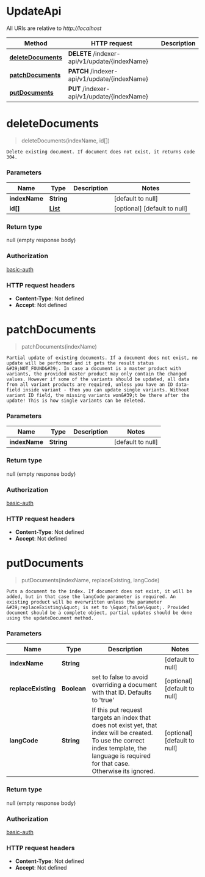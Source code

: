 # UpdateApi

All URIs are relative to *http://localhost*

| Method | HTTP request | Description |
|------------- | ------------- | -------------|
| [**deleteDocuments**](UpdateApi.md#deleteDocuments) | **DELETE** /indexer-api/v1/update/{indexName} |  |
| [**patchDocuments**](UpdateApi.md#patchDocuments) | **PATCH** /indexer-api/v1/update/{indexName} |  |
| [**putDocuments**](UpdateApi.md#putDocuments) | **PUT** /indexer-api/v1/update/{indexName} |  |


<a name="deleteDocuments"></a>
# **deleteDocuments**
> deleteDocuments(indexName, id\[\])



    Delete existing document. If document does not exist, it returns code 304.

### Parameters

|Name | Type | Description  | Notes |
|------------- | ------------- | ------------- | -------------|
| **indexName** | **String**|  | [default to null] |
| **id\[\]** | [**List**](../Models/String.md)|  | [optional] [default to null] |

### Return type

null (empty response body)

### Authorization

[basic-auth](../index.md#basic-auth)

### HTTP request headers

- **Content-Type**: Not defined
- **Accept**: Not defined

<a name="patchDocuments"></a>
# **patchDocuments**
> patchDocuments(indexName)



    Partial update of existing documents. If a document does not exist, no update will be performed and it gets the result status &#39;NOT_FOUND&#39;. In case a document is a master product with variants, the provided master product may only contain the changed values. However if some of the variants should be updated, all data from all variant products are required, unless you have an ID data-field inside variant - then you can update single variants. Without variant ID field, the missing variants won&#39;t be there after the update! This is how single variants can be deleted.

### Parameters

|Name | Type | Description  | Notes |
|------------- | ------------- | ------------- | -------------|
| **indexName** | **String**|  | [default to null] |

### Return type

null (empty response body)

### Authorization

[basic-auth](../index.md#basic-auth)

### HTTP request headers

- **Content-Type**: Not defined
- **Accept**: Not defined

<a name="putDocuments"></a>
# **putDocuments**
> putDocuments(indexName, replaceExisting, langCode)



    Puts a document to the index. If document does not exist, it will be added, but in that case the langCode parameter is required. An existing product will be overwritten unless the parameter &#39;replaceExisting\&quot; is set to \&quot;false\&quot;. Provided document should be a complete object, partial updates should be done using the updateDocument method.

### Parameters

|Name | Type | Description  | Notes |
|------------- | ------------- | ------------- | -------------|
| **indexName** | **String**|  | [default to null] |
| **replaceExisting** | **Boolean**| set to false to avoid overriding a document with that ID. Defaults to &#39;true&#39; | [optional] [default to null] |
| **langCode** | **String**| If this put request targets an index that does not exist yet, that index will be created. To use the correct index template, the language is required for that case. Otherwise its ignored. | [optional] [default to null] |

### Return type

null (empty response body)

### Authorization

[basic-auth](../index.md#basic-auth)

### HTTP request headers

- **Content-Type**: Not defined
- **Accept**: Not defined

